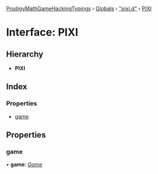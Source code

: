 [ProdigyMathGameHackingTypings](../README.md) › [Globals](../globals.md) › ["pixi.d"](../modules/_pixi_d_.md) › [PIXI](_pixi_d_.pixi.md)

# Interface: PIXI

## Hierarchy

* **PIXI**

## Index

### Properties

* [game](_pixi_d_.pixi.md#game)

## Properties

###  game

• **game**: *[Game](_game_d_.game.md)*

